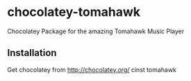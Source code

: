chocolatey-tomahawk
===================

Chocolatey Package for the amazing Tomahawk Music Player

Installation
---------------

Get chocolatey from http://chocolatey.org/
cinst tomahawk

